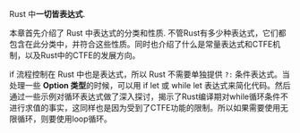
Rust 中**一切皆表达式**.

本章首先介绍了 Rust 中表达式的分类和性质. 不管Rust有多少种表达式，它们都包含在此分类中，并符合这些性质。同时也介绍了什么是常量表达式和CTFE机制，以及Rust中的CTFE的发展方向。

if 流程控制在 Rust 中也是表达式，所以 Rust 不需要单独提供 `?:` 条件表达式。当处理一些 **Option 类型**的时候，可以用 if let 或 while let 表达式来简化代码。然后通过一些示例对循环表达式做了深入探讨，揭示了Rust编译期对while循环条件不进行求值的事实，这同样也是因为受到了CTFE功能的限制。所以如果需要使用无限循环，则要使用loop循环。

